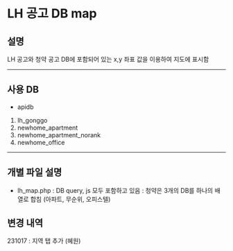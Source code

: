 # LH 공고 DB map 
## 설명
LH 공고와 청약 공고 DB에 포함되어 있는 x,y 좌표 값을 이용하여 지도에 표시함

---

## 사용 DB
- apidb
1. lh_gonggo
2. newhome_apartment
3. newhome_apartment_norank
4. newhome_office
   
---
## 개별 파일 설명
- lh_map.php
  : DB query, js 모두 포함하고 있음 
  : 청약은 3개의 DB를 하나의 배열로 합침 (아파트, 무순위, 오피스텔)

## 변경 내역
231017 : 지역 탭 추가 (혜원)
